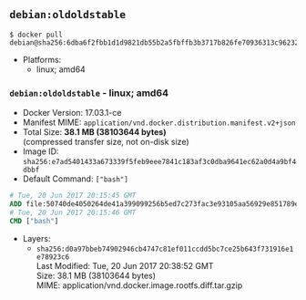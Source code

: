 ## `debian:oldoldstable`

```console
$ docker pull debian@sha256:6dba6f2fbb1d1d9821db55b2a5fbffb3b3717b826fe70936313c962327f2c717
```

-	Platforms:
	-	linux; amd64

### `debian:oldoldstable` - linux; amd64

-	Docker Version: 17.03.1-ce
-	Manifest MIME: `application/vnd.docker.distribution.manifest.v2+json`
-	Total Size: **38.1 MB (38103644 bytes)**  
	(compressed transfer size, not on-disk size)
-	Image ID: `sha256:e7ad5401433a673339f5feb9eee7841c183af3c0dba9641ec62a0d4a9bf4dbbf`
-	Default Command: `["bash"]`

```dockerfile
# Tue, 20 Jun 2017 20:15:45 GMT
ADD file:50740de4050264de41a399099256b5ed7c273fac3e93105aa56929e851789ecf in / 
# Tue, 20 Jun 2017 20:15:46 GMT
CMD ["bash"]
```

-	Layers:
	-	`sha256:d0a97bbeb74902946cb4747c81ef011ccdd5bc7ce25b643f731916e1e78923c6`  
		Last Modified: Tue, 20 Jun 2017 20:38:52 GMT  
		Size: 38.1 MB (38103644 bytes)  
		MIME: application/vnd.docker.image.rootfs.diff.tar.gzip
